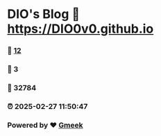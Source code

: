 # DIO's Blog :link: https://DIO0v0.github.io 
### :page_facing_up: [12](https://DIO0v0.github.io/tag.html) 
### :speech_balloon: 3 
### :hibiscus: 32784 
### :alarm_clock: 2025-02-27 11:50:47 
### Powered by :heart: [Gmeek](https://github.com/Meekdai/Gmeek)

